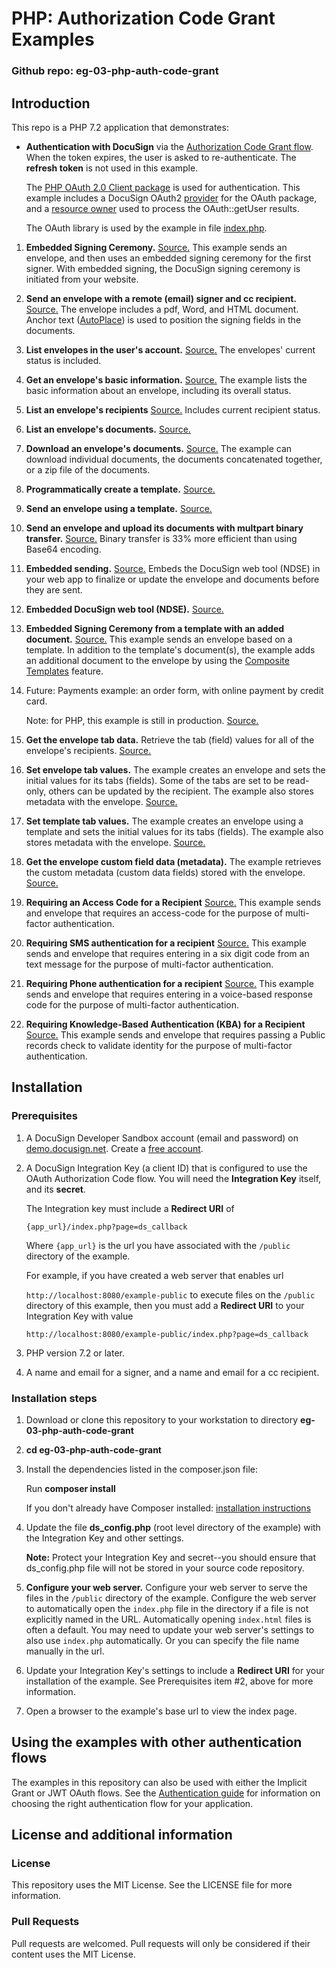 # PHP: Authorization Code Grant Examples

### Github repo: eg-03-php-auth-code-grant
## Introduction
This repo is a PHP 7.2 application that demonstrates:

* **Authentication with DocuSign** via the
[Authorization Code Grant flow](https://developers.docusign.com/esign-rest-api/guides/authentication/oauth2-code-grant).
  When the token expires, the user is asked to re-authenticate.
  The **refresh token** is not used in this example.

  The [PHP OAuth 2.0 Client package](http://oauth2-client.thephpleague.com/) is used
  for authentication. This example includes a DocuSign OAuth2
  [provider](./src/DocuSign.php)
  for the OAuth package, and a [resource owner](./src/DocuSignResourceOwner.php) used to process the OAuth::getUser results.

  The OAuth library is used by the example in file
  [index.php](./public/index.php).

1. **Embedded Signing Ceremony.**
   [Source.](./src/EG001EmbeddedSigning.php)
   This example sends an envelope, and then uses an embedded signing ceremony for the first signer.
   With embedded signing, the DocuSign signing ceremony is initiated from your website.
1. **Send an envelope with a remote (email) signer and cc recipient.**
   [Source.](./src/EG002SigningViaEmail.php)
   The envelope includes a pdf, Word, and HTML document.
   Anchor text ([AutoPlace](https://support.docusign.com/en/guides/AutoPlace-New-DocuSign-Experience)) is used to position the signing fields in the documents.
1. **List envelopes in the user's account.**
   [Source.](./src/EG003ListEnvelopes.php)
   The envelopes' current status is included.
1. **Get an envelope's basic information.**
   [Source.](./src/EG004EnvelopeInfo.php)
   The example lists the basic information about an envelope, including its overall status.
1. **List an envelope's recipients**
   [Source.](./src/EG005EnvelopeRecipients.php)
   Includes current recipient status.
1. **List an envelope's documents.**
   [Source.](./src/EG006EnvelopeDocs.php)
1. **Download an envelope's documents.**
   [Source.](./src/EG007EnvelopeGetDoc.php)
   The example can download individual
   documents, the documents concatenated together, or a zip file of the documents.
1. **Programmatically create a template.**
   [Source.](./src/EG008CreateTemplate.php)
1. **Send an envelope using a template.**
   [Source.](./src/EG009UseTemplate.php)
1. **Send an envelope and upload its documents with multpart binary transfer.**
   [Source.](./src/EG010SendBinaryDocs.php)
   Binary transfer is 33% more efficient than using Base64 encoding.
1. **Embedded sending.**
   [Source.](./src/EG011EmbeddedSending.php)
   Embeds the DocuSign web tool (NDSE) in your web app to finalize or update
   the envelope and documents before they are sent.
1. **Embedded DocuSign web tool (NDSE).**
   [Source.](./src/EG012EmbeddedConsole.php)
1. **Embedded Signing Ceremony from a template with an added document.**
   [Source.](./src/EG013AddDocToTemplate.php)
   This example sends an envelope based on a template.
   In addition to the template's document(s), the example adds an
   additional document to the envelope by using the
   [Composite Templates](https://developers.docusign.com/esign-rest-api/guides/features/templates#composite-templates)
   feature.
1. Future: Payments example: an order form, with online payment by credit card.

   Note: for PHP, this example is still in production.
   [Source.](./src/EG014CollectPayment.php)
1. **Get the envelope tab data.**
   Retrieve the tab (field) values for all of the envelope's recipients.
   [Source.](./src/EG015EnvelopeTabData.php)
1. **Set envelope tab values.**
   The example creates an envelope and sets the initial values for its tabs (fields). Some of the tabs
   are set to be read-only, others can be updated by the recipient. The example also stores
   metadata with the envelope.
   [Source.](./src/EG016SetTabValues.php)
1. **Set template tab values.**
   The example creates an envelope using a template and sets the initial values for its tabs (fields).
   The example also stores metadata with the envelope.
   [Source.](./src/EG017SetTemplateTabValues.php)
1. **Get the envelope custom field data (metadata).**
   The example retrieves the custom metadata (custom data fields) stored with the envelope.
   [Source.](./src/EG018EnvelopeCustomFieldData.php)
1. **Requiring an Access Code for a Recipient**
   [Source.](./src/EG019AccessCodeAuthentication.php)
   This example sends and envelope that requires an access-code for the purpose of multi-factor authentication.   
1. **Requiring SMS authentication for a recipient**
   [Source.](./src/EG020SmsAuthentication.php)
   This example sends and envelope that requires entering in a six digit code from an text message for the purpose of multi-factor authentication.   
1. **Requiring Phone authentication for a recipient**
   [Source.](./src/EG021PhoneAuthentication.php)
   This example sends and envelope that requires entering in a voice-based response code for the purpose of multi-factor authentication.  
1. **Requiring Knowledge-Based Authentication (KBA) for a Recipient**
   [Source.](./src/EG022SmsAuthentication.php)
   This example sends and envelope that requires passing a Public records check to validate identity for the purpose of multi-factor authentication.    

## Installation

### Prerequisites
1. A DocuSign Developer Sandbox account (email and password) on [demo.docusign.net](https://demo.docusign.net).
   Create a [free account](https://go.docusign.com/sandbox/productshot/?elqCampaignId=16532).
1. A DocuSign Integration Key (a client ID) that is configured to use the
   OAuth Authorization Code flow.
   You will need the **Integration Key** itself, and its **secret**.

   The Integration key must include a **Redirect URI** of

   `{app_url}/index.php?page=ds_callback`

   Where `{app_url}` is the url you have associated with the `/public` directory of the example.

   For example, if you have created a web server that enables url

   `http://localhost:8080/example-public`
   to execute files on the `/public` directory of this example, then you must add a **Redirect URI** to
   your Integration Key with value

   `http://localhost:8080/example-public/index.php?page=ds_callback`

1. PHP version 7.2 or later.
1. A name and email for a signer, and a name and email for a cc recipient.

### Installation steps
1. Download or clone this repository to your workstation to directory **eg-03-php-auth-code-grant**
1. **cd eg-03-php-auth-code-grant**
1. Install the dependencies listed in the composer.json file:

   Run **composer install**  
   
   If you don't already have Composer installed: [installation instructions](https://getcomposer.org/doc/00-intro.md)
1. Update the file **ds_config.php** (root level directory of the example)
     with the Integration Key and other settings.

   **Note:** Protect your Integration Key and secret--you
   should ensure that ds_config.php file will not be stored in your source code
   repository.

1. **Configure your web server.** Configure your web server to serve the files in the `/public`
   directory of the example. Configure the web server to automatically open the `index.php`
   file in the directory if a file is not explicitly named in the URL.
   Automatically opening `index.html` files is often a default. You may need to update
   your web server's settings to also use `index.php` automatically. Or you can
   specify the file name manually in the url.
1. Update your Integration Key's settings to include a **Redirect URI** for
   your installation of the example. See Prerequisites item #2, above for more information.
1. Open a browser to the example's base url to view the index page.

<!--
#### Payments code example
To use the payments example, create a
test payments gateway for your developer sandbox account.

See the
[PAYMENTS_INSTALLATION.md](.ter/PAYMENTS_INSTALLATION.md)
file for instructions.

Then add the payment gateway account id to the **app/ds_config.php** file.
-->
## Using the examples with other authentication flows

The examples in this repository can also be used with either the
Implicit Grant or JWT OAuth flows.
See the [Authentication guide](https://developers.docusign.com/esign-rest-api/guides/authentication)
for information on choosing the right authentication flow for your application.

## License and additional information

### License
This repository uses the MIT License. See the LICENSE file for more information.

### Pull Requests
Pull requests are welcomed. Pull requests will only be considered if their content
uses the MIT License.
